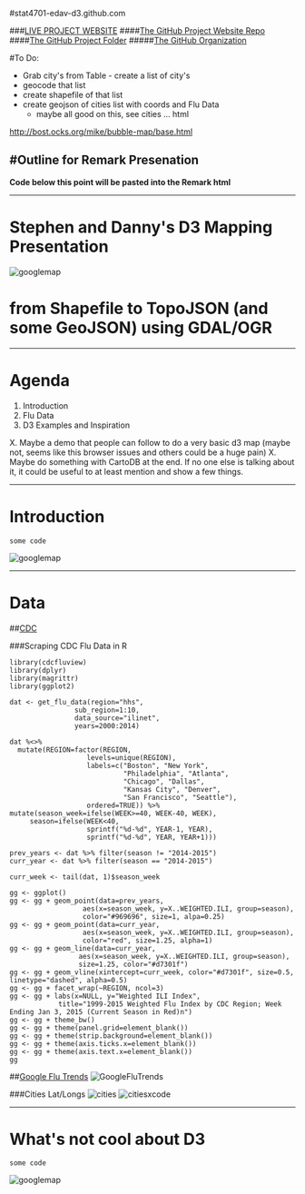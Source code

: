 #stat4701-edav-d3.github.com

###[LIVE PROJECT WEBSITE](http://stat4701-edav-d3.github.io/)
####[The GitHub Project Website Repo](https://github.com/stat4701-edav-d3/stat4701-edav-d3.github.com)
####[The GitHub Project Folder](https://github.com/stat4701-edav-d3/d3-presentation)
#####[The GitHub Organization](https://github.com/stat4701-edav-d3)

#To Do:

* Grab city's from Table - create a list of city's
* geocode that list
* create shapefile of that list
* create geojson of cities list with coords and Flu Data
	* maybe all good on this, see cities ... html 

http://bost.ocks.org/mike/bubble-map/base.html




#Outline for Remark Presenation
---

**Code below this point will be pasted into the Remark html**

---


# Stephen and Danny's D3 Mapping Presentation
![googlemap](https://raw.githubusercontent.com/stat4701-edav-d3/stat4701-edav-d3.github.com/master/remark-develop/img/googlemap.jpg)   
# from Shapefile to TopoJSON (and some GeoJSON) using GDAL/OGR

---

# Agenda

1. Introduction
2. Flu Data
3. D3 Examples and Inspiration


X. Maybe a demo that people can follow to do a very basic d3 map (maybe not, seems like this browser issues and others could be a huge pain)
X. Maybe do something with CartoDB at the end. If no one else is talking about it, it could be useful to at least mention and show a few things.

---

# Introduction

    some code

![googlemap](https://raw.githubusercontent.com/stat4701-edav-d3/stat4701-edav-d3.github.com/master/remark-develop/img/googlemap.jpg)    


---

# Data

##[CDC](http://www.cdc.gov/flu/weekly/fluactivitysurv.htm)

###Scraping CDC Flu Data in R

    library(cdcfluview)
    library(dplyr)
    library(magrittr)
    library(ggplot2)

    dat <- get_flu_data(region="hhs", 
                    sub_region=1:10, 
                    data_source="ilinet", 
                    years=2000:2014)

    dat %<>%
      mutate(REGION=factor(REGION,
                       levels=unique(REGION),
                       labels=c("Boston", "New York",
                                "Philadelphia", "Atlanta",
                                "Chicago", "Dallas",
                                "Kansas City", "Denver",
                                "San Francisco", "Seattle"),
                       ordered=TRUE)) %>%
    mutate(season_week=ifelse(WEEK>=40, WEEK-40, WEEK),
         season=ifelse(WEEK<40,
                       sprintf("%d-%d", YEAR-1, YEAR),
                       sprintf("%d-%d", YEAR, YEAR+1)))

    prev_years <- dat %>% filter(season != "2014-2015")
    curr_year <- dat %>% filter(season == "2014-2015")

    curr_week <- tail(dat, 1)$season_week

    gg <- ggplot()
    gg <- gg + geom_point(data=prev_years,
                      aes(x=season_week, y=X..WEIGHTED.ILI, group=season),
                      color="#969696", size=1, alpa=0.25)
    gg <- gg + geom_point(data=curr_year,
                      aes(x=season_week, y=X..WEIGHTED.ILI, group=season),
                      color="red", size=1.25, alpha=1)
    gg <- gg + geom_line(data=curr_year, 
                     aes(x=season_week, y=X..WEIGHTED.ILI, group=season),
                     size=1.25, color="#d7301f")
    gg <- gg + geom_vline(xintercept=curr_week, color="#d7301f", size=0.5, linetype="dashed", alpha=0.5)
    gg <- gg + facet_wrap(~REGION, ncol=3)
    gg <- gg + labs(x=NULL, y="Weighted ILI Index", 
                title="1999-2015 Weighted Flu Index by CDC Region; Week Ending Jan 3, 2015 (Current Season in Red)n")
    gg <- gg + theme_bw()
    gg <- gg + theme(panel.grid=element_blank())
    gg <- gg + theme(strip.background=element_blank())
    gg <- gg + theme(axis.ticks.x=element_blank())
    gg <- gg + theme(axis.text.x=element_blank())
    gg

##[Google Flu Trends](https://www.google.org/flutrends/us/#US)
![GoogleFluTrends](https://raw.githubusercontent.com/stat4701-edav-d3/stat4701-edav-d3.github.com/master/remark-develop/img/google_flu_trends.png)


###Cities Lat/Longs
![cities](https://raw.githubusercontent.com/stat4701-edav-d3/stat4701-edav-d3.github.com/master/remark-develop/img/seeing-latlngs-in-source-from-google-trends.png)
![citiesxcode](https://raw.githubusercontent.com/stat4701-edav-d3/stat4701-edav-d3.github.com/master/remark-develop/img/seeing-latlngs-in-xcode.png)



---

# What's not cool about D3

    some code

![googlemap](https://raw.githubusercontent.com/stat4701-edav-d3/stat4701-edav-d3.github.com/master/remark-develop/img/googlemap.jpg)  

